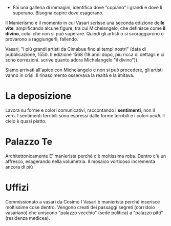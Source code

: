 - Fai una galleria di immagini, identifica dove "copiano" i grandi e dove li superano. Bisogna capire dove esagerano.


Il Manierismo è il momento in cui Vasari scrisse una seconda edizione del**le vite**, amplificando alcune figure, tra cui Michelangelo, che definisce come **il divino**, colui che non si può superare. Quindi gli artisti o si scoraggiarono o provarono a raggiungerli, fallendo.

Vasari, "i più grandi artisti da Cimabue fino ai tempi nostri" (data di pubblicazione, 1550. II edizione 1568 (18 anni dopo, più ricca di dettagli e ci sono correzioni. scrive quanto adora Michelangelo "il divino")).

Siamo arrivati all'apice con Michelangelo e non si può procedere, gli artisti vanno in crisi.
Il rinascimento osservava la realtà e la imitava.
# La deposizione
Lavora su forme e colori comunicativi, raccontando i **sentimenti**, non il vero. I sentimenti terribili sono espressi dalle forme terribili e i colori *acidi*. Il cielo è quasi piatto.
# Palazzo Te
Architettonicamente E' manierista perché c'è moltissima roba.
Dentro c'è un affresco, esagerando nella volumetria. Il mosaico vorticoso incrementa ancora di più
# Uffizi
Commissionato a vasari da Cosimo I
Vasari è manierista perché inserisce moltissime cose dentro.
Vengono creati dei passaggi segreti (corridoio vasariano) che uniscono "palazzo vecchio" (sede politica) a "palazzo pitti" (residenza medicea).